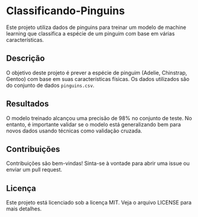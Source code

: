 # Classificando-Pinguins

Este projeto utiliza dados de pinguins para treinar um modelo de machine learning que classifica a espécie de um pinguim com base em várias características.

## Descrição

O objetivo deste projeto é prever a espécie de pinguim (Adelie, Chinstrap, Gentoo) com base em suas características físicas. Os dados utilizados são do conjunto de dados `pinguins.csv`.

## Resultados
O modelo treinado alcançou uma precisão de 98% no conjunto de teste. No entanto, é importante validar se o modelo está generalizando bem para novos dados usando técnicas como validação cruzada.

## Contribuições
Contribuições são bem-vindas! Sinta-se à vontade para abrir uma issue ou enviar um pull request.

## Licença
Este projeto está licenciado sob a licença MIT. Veja o arquivo LICENSE para mais detalhes.